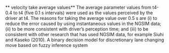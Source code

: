 ** velocity take average values** The average parameter values from t4-0.4 to t4 (five 0.1 s intervals) were used as the values perceived by the driver at t4. The reasons for taking the average value over 0.5 s are (i) to reduce the error caused by using instantaneous values in the NGSIM data; (ii) to be more consistent with driver’s perception time; and (iii) to be consistent with other research that has used NGSIM data, for example Siuhi and Kaseko (2010). 
A binary decision model for discretionary lane changing move based on fuzzy inference system
